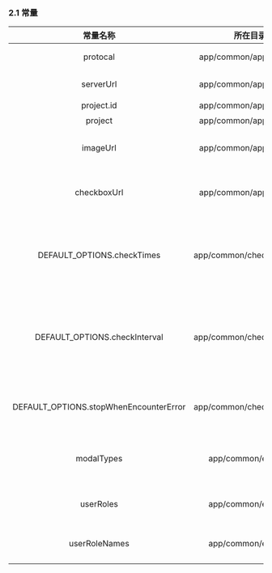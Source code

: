 ### 2.1 常量
|常量名称|所在目录|功能说明
|:--: | :--: | :--: |
|protocal| app/common/appConfig.js |规定服务器协议|
| serverUrl |app/common/appConfig.js| 项目服务器地址|
|project.id| app/common/appConfig.js| 项目id|
|project|app/common/appConfig.js| 项目名称|
|imageUrl| app/common/appConfig.js |项目所需要的s3db图片地址|
|checkboxUrl|app/common/appConfig.js|项目中所需要的checkbox的图片|
|DEFAULT_OPTIONS.checkTimes|app/common/checkWorker.js|规定点值发生变化后默认循环检测的次数|
|DEFAULT_OPTIONS.checkInterval|app/common/checkWorker.js|规定点值发生变化后默认每次循环检测的时间间隔(单位:ms)|
|DEFAULT_OPTIONS.stopWhenEncounterError|app/common/checkWorker.js|规定检测时遇到错误是否停止|
|modalTypes|app/common/enum.js|规定项目中模态框的显示和隐藏|
|userRoles|app/common/enum.js|规定项目用户的角色权限|
|userRoleNames|app/common/enum.js|规定项目中所有角色名称|